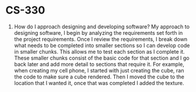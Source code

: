 # CS-330

1.	How do I approach designing and developing software? 
	My approach to designing software, I begin by analyzing the requirements set forth in the project
	requirements. Once I review the requirements, I break down what needs to be completed into smaller
	sections so I can develop code in smaller chunks. This allows me to test each section as I complete it.
	These smaller chunks consist of the basic code for that section and I go back later and add more detail
	to sections that require it. For example, when creating my cell phone, I started with just creating the
	cube, ran the code to make sure a cube rendered. Then I moved the cube to the location that I wanted it,
	once that was completed I added the texture. 
